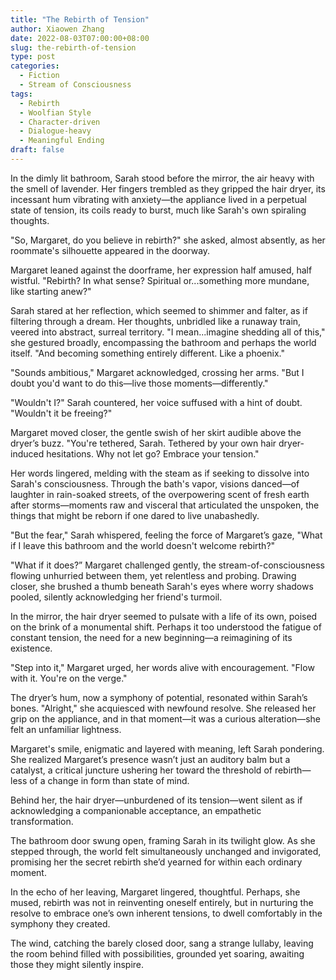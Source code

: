 ```yaml
---
title: "The Rebirth of Tension"
author: Xiaowen Zhang
date: 2022-08-03T07:00:00+08:00
slug: the-rebirth-of-tension
type: post
categories:
  - Fiction
  - Stream of Consciousness
tags:
  - Rebirth
  - Woolfian Style
  - Character-driven
  - Dialogue-heavy
  - Meaningful Ending
draft: false
---
```


In the dimly lit bathroom, Sarah stood before the mirror, the air heavy with the smell of lavender. Her fingers trembled as they gripped the hair dryer, its incessant hum vibrating with anxiety—the appliance lived in a perpetual state of tension, its coils ready to burst, much like Sarah's own spiraling thoughts.

"So, Margaret, do you believe in rebirth?" she asked, almost absently, as her roommate's silhouette appeared in the doorway.

Margaret leaned against the doorframe, her expression half amused, half wistful. "Rebirth? In what sense? Spiritual or...something more mundane, like starting anew?"

Sarah stared at her reflection, which seemed to shimmer and falter, as if filtering through a dream. Her thoughts, unbridled like a runaway train, veered into abstract, surreal territory. "I mean...imagine shedding all of this," she gestured broadly, encompassing the bathroom and perhaps the world itself. "And becoming something entirely different. Like a phoenix."

"Sounds ambitious," Margaret acknowledged, crossing her arms. "But I doubt you'd want to do this—live those moments—differently."

"Wouldn't I?" Sarah countered, her voice suffused with a hint of doubt. "Wouldn't it be freeing?"

Margaret moved closer, the gentle swish of her skirt audible above the dryer’s buzz. "You're tethered, Sarah. Tethered by your own hair dryer-induced hesitations. Why not let go? Embrace your tension."

Her words lingered, melding with the steam as if seeking to dissolve into Sarah's consciousness. Through the bath's vapor, visions danced—of laughter in rain-soaked streets, of the overpowering scent of fresh earth after storms—moments raw and visceral that articulated the unspoken, the things that might be reborn if one dared to live unabashedly.

"But the fear," Sarah whispered, feeling the force of Margaret’s gaze, "What if I leave this bathroom and the world doesn't welcome rebirth?"

"What if it does?” Margaret challenged gently, the stream-of-consciousness flowing unhurried between them, yet relentless and probing. Drawing closer, she brushed a thumb beneath Sarah's eyes where worry shadows pooled, silently acknowledging her friend's turmoil.

In the mirror, the hair dryer seemed to pulsate with a life of its own, poised on the brink of a monumental shift. Perhaps it too understood the fatigue of constant tension, the need for a new beginning—a reimagining of its existence.

"Step into it," Margaret urged, her words alive with encouragement. "Flow with it. You're on the verge."

The dryer’s hum, now a symphony of potential, resonated within Sarah’s bones. "Alright," she acquiesced with newfound resolve. She released her grip on the appliance, and in that moment—it was a curious alteration—she felt an unfamiliar lightness.

Margaret's smile, enigmatic and layered with meaning, left Sarah pondering. She realized Margaret’s presence wasn’t just an auditory balm but a catalyst, a critical juncture ushering her toward the threshold of rebirth—less of a change in form than state of mind.

Behind her, the hair dryer—unburdened of its tension—went silent as if acknowledging a companionable acceptance, an empathetic transformation.

The bathroom door swung open, framing Sarah in its twilight glow. As she stepped through, the world felt simultaneously unchanged and invigorated, promising her the secret rebirth she’d yearned for within each ordinary moment.

In the echo of her leaving, Margaret lingered, thoughtful. Perhaps, she mused, rebirth was not in reinventing oneself entirely, but in nurturing the resolve to embrace one’s own inherent tensions, to dwell comfortably in the symphony they created.

The wind, catching the barely closed door, sang a strange lullaby, leaving the room behind filled with possibilities, grounded yet soaring, awaiting those they might silently inspire.